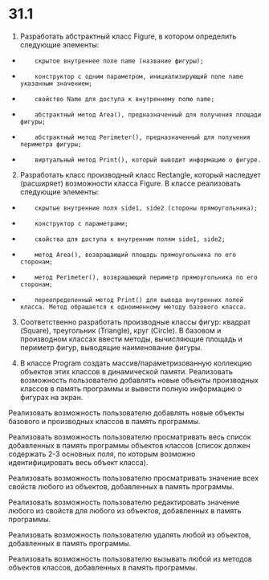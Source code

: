 # 31.1
1) Разработать абстрактный класс Figure, в котором определить следующие элементы:

-         скрытое внутреннее поле name (название фигуры);

-         конструктор с одним параметром, инициализирующий поле name указанным значением;

-         свойство Name для доступа к внутреннему полю name;

-         абстрактный метод Area(), предназначенный для получения площади фигуры;

-         абстрактный метод Perimeter(), предназначенный для получения периметра фигуры;

-         виртуальный метод Print(), который выводит информацию о фигуре.

2) Разработать класс производный класс Rectangle, который наследует (расширяет) возможности класса Figure. В классе реализовать следующие элементы:

-         скрытые внутренние поля side1, side2 (стороны прямоугольника);

-         конструктор с параметрами;

-         свойства для доступа к внутренним полям side1, side2;

-         метод Area(), возвращающий площадь прямоугольника по его сторонам;

-         метод Perimeter(), возвращающий периметр прямоугольника по его сторонам;

-         переопределенный метод Print() для вывода внутренних полей класса. Метод обращается к одноименному методу базового класса.

3) Соответственно разработать производные классы фигур: квадрат (Square), треугольник (Triangle), круг (Circle). В базовом и производном классах ввести методы, вычисляющие площадь и периметр фигур, выводящие наименование фигуры.

4) В классе Program создать массив/параметризованную коллекцию объектов этих классов в динамической памяти. Реализовать возможность пользователю добавлять новые объекты производных классов в память программы и вывести полную информацию о фигурах на экран.

Реализовать возможность пользователю добавлять новые объекты базового и производных классов в память программы.

Реализовать возможность пользователю просматривать весь список добавленных в память программы объектов классов (список должен содержать 2-3 основных поля, по которым возможно идентифицировать весь объект класса).

Реализовать возможность пользователю просматривать значение всех свойств любого из объектов, добавленных в память программы.

Реализовать возможность пользователю редактировать значение любого из свойств для любого из объектов, добавленных в память программы.

Реализовать возможность пользователю удалять любой из объектов, добавленных в память программы.

Реализовать возможность пользователю вызывать любой из методов объектов классов, добавленных в память программы.

